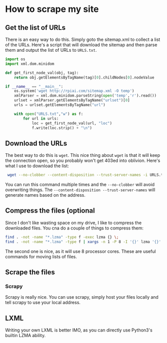 # How to scrape my site

## Get the list of URLs

There is an easy way to do this. Simply goto the sitemap.xml to collect a list of the URLs. Here's a script that will download the sitemap and then parse them and output the list of URLs to `URLS.txt`.

```python
import os
import xml.dom.minidom

def get_first_node_val(obj, tag):
	return obj.getElementsByTagName(tag)[0].childNodes[0].nodeValue

if __name__ == "__main__":
	os.system('wget http://rpiai.com/sitemap.xml -O temp')
	xmlParser = xml.dom.minidom.parseString(open('temp','r').read())
	urlset = xmlParser.getElementsByTagName("urlset")[0]
	urls = urlset.getElementsByTagName("url")

	with open("URLS.txt","w") as f:
		for url in urls:
		    loc = get_first_node_val(url, "loc")
		    f.write(loc.strip() + "\n")
```

## Download the URLs

The best way to do this is `wget`. This nice thing about `wget` is that it will keep the connection open, so you probably won't get 403ed into oblivion. Here's what I use to download the list: 

```bash
 wget --no-clobber --content-disposition --trust-server-names -i URLS.txt
```

You can run this command multiple times and the `--no-clobber` will avoid overwriting things. The `--content-disposition --trust-server-names` will generate names based on the address.

## Compress the files (optional

Since I don't like wasting space on my drive, I like to compress the downloaded files. You cna do a couple of things to compress them:

```bash
find . -not -name "*.lzma" -type f -exec lzma {} \;
find . -not -name "*.lzma" -type f | xargs -n 1 -P 8 -I '{}' lzma '{}'
```

The second one is nice, as it will use 8 processor cores. These are useful commands for moving lists of files.

## Scrape the files

### Scrapy

Scrapy is really nice. You can use scrapy, simply host your files locally and tell scrapy to use your local address.

## LXML

Writing your own LXML is better IMO, as you can directly use Python3's builtin LZMA ability.
